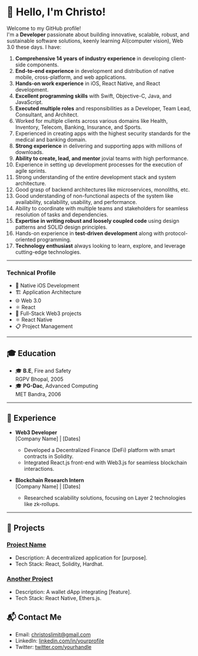 # 👋 Hello, I'm Christo!  
Welcome to my GitHub profile!  
I'm a **Developer** passionate about building innovative, scalable, robust, and sustainable software solutions, keenly learning AI(computer vision), Web 3.0 these days.
I have:  

1. **Comprehensive 14 years of industry experience** in developing client-side components.  
2. **End-to-end experience** in development and distribution of native mobile, cross-platform, and web applications.  
3. **Hands-on work experience** in iOS, React Native, and React development.  
4. **Excellent programming skills** with Swift, Objective-C, Java, and JavaScript.  
5. **Executed multiple roles** and responsibilities as a Developer, Team Lead, Consultant, and Architect.  
6. Worked for multiple clients across various domains like Health, Inventory, Telecom, Banking, Insurance, and Sports.  
7. Experienced in creating apps with the highest security standards for the medical and banking domain.  
8. **Strong experience** in delivering and supporting apps with millions of downloads.  
9. **Ability to create, lead, and mentor** jovial teams with high performance.  
10. Experience in setting up development processes for the execution of agile sprints.  
11. Strong understanding of the entire development stack and system architecture.  
12. Good grasp of backend architectures like microservices, monoliths, etc.  
13. Good understanding of non-functional aspects of the system like availability, scalability, usability, and performance.  
14. Ability to coordinate with multiple teams and stakeholders for seamless resolution of tasks and dependencies.  
15. **Expertise in writing robust and loosely coupled code** using design patterns and SOLID design principles.  
16. Hands-on experience in **test-driven development** along with protocol-oriented programming.  
17. **Technology enthusiast** always looking to learn, explore, and leverage cutting-edge technologies.
---

 ### **Technical Profile**  
- 📱 Native iOS Development  
- 🏗️ Application Architecture
- 🌐 Web 3.0
- ⚛️ React
- 🔭 Full-Stack Web3 projects
- ⚛️ React Native
- 📋 Project Management
---

## 🎓 **Education**
- 🎓 **B.E**, Fire and Safety  
  RGPV Bhopal, 2005
- 🎓 **PG-Dac**, Advanced Computing  
  MET Bandra, 2006
---

## 💼 **Experience**
- **Web3 Developer**  
  [Company Name] | [Dates]  
  - Developed a Decentralized Finance (DeFi) platform with smart contracts in Solidity.  
  - Integrated React.js front-end with Web3.js for seamless blockchain interactions.

- **Blockchain Research Intern**  
  [Company Name] | [Dates]  
  - Researched scalability solutions, focusing on Layer 2 technologies like zk-rollups.

---

## 🚀 **Projects**
### [Project Name](link-to-repo)
- Description: A decentralized application for [purpose].
- Tech Stack: React, Solidity, Hardhat.

### [Another Project](link-to-repo)
- Description: A wallet dApp integrating [feature].
- Tech Stack: React Native, Ethers.js.

## 📬 **Contact Me**
- Email: christoslimit@gmail.com
- LinkedIn: [linkedin.com/in/yourprofile](https://linkedin.com/in/yourprofile)
- Twitter: [twitter.com/yourhandle](https://twitter.com/yourhandle)
